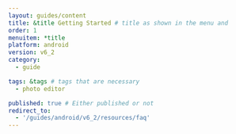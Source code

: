 ```yaml
---
layout: guides/content
title: &title Getting Started # title as shown in the menu and 
order: 1
menuitem: *title
platform: android
version: v6_2
category: 
  - guide

tags: &tags # tags that are necessary
  - photo editor 

published: true # Either published or not 
redirect_to:
  - '/guides/android/v6_2/resources/faq'
---
```

